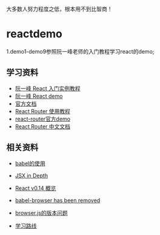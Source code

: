 大多数人努力程度之低，根本用不到比智商！

# reactdemo
1.demo1-demo9参照阮一峰老师的入门教程学习react的demo;

## 学习资料

- [阮一峰 React 入门实例教程](http://www.ruanyifeng.com/blog/2015/03/react.html)
- [阮一峰 React demo](https://github.com/ruanyf/react-demos)
- [官方文档](http://reactjs.cn/react/docs/getting-started-zh-CN.html)
- [React Router 使用教程](http://www.ruanyifeng.com/blog/2016/05/react_router.html)
- [react-router官方demo](https://github.com/reactjs/react-router-tutorial/tree/master/lessons/01-setting-up)
- [React Router 中文文档](https://react-guide.github.io/react-router-cn/docs/Introduction.html)

## 相关资料

- [babel的使用](https://babeljs.io/)
- [JSX in Depth](http://reactjs.cn/react/docs/jsx-in-depth.html)
- [React v0.14 概览](https://undefinedblog.com/react-v0-14/)
- [babel-browser has been removed](https://babeljs.io/docs/usage/browser/)
- [browser.js的版本问题](http://stackoverflow.com/questions/36672007/reactjs-cannot-read-property-keys-of-undefined)

- [学习路线](https://www.zhihu.com/question/48362330)
